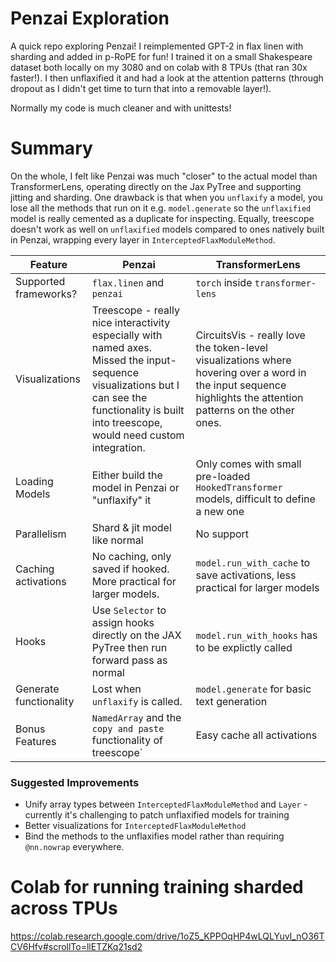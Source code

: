 # Penzai Exploration

A quick repo exploring Penzai! I reimplemented GPT-2 in flax linen with sharding and added in p-RoPE for fun! I trained it on a small Shakespeare dataset both locally on my 3080 and on colab with 8 TPUs (that ran 30x faster!).
I then unflaxified it and had a look at the attention patterns (through dropout as I didn't get time to turn that into a removable layer!).

Normally my code is much cleaner and with unittests!


# Summary

On the whole, I felt like Penzai was much "closer" to the actual model than TransformerLens, operating directly on the Jax PyTree and supporting jitting and sharding. One drawback is that when you `unflaxify` a model, you lose all the methods that run on it e.g. `model.generate` so the `unflaxified` model is really cemented as a duplicate for inspecting. Equally, treescope doesn't work as well on `unflaxified` models compared to ones natively built in Penzai, wrapping every layer in `InterceptedFlaxModuleMethod`.


| Feature | Penzai | TransformerLens|
|--------------------------|--------------------------|--------------------------|
| Supported frameworks? | `flax.linen` and `penzai` | `torch` inside `transformer-lens` |
|Visualizations | Treescope - really nice interactivity especially with named axes. Missed the input-sequence visualizations but I can see the functionality is built into treescope, would need custom integration. | CircuitsVis - really love the token-level visualizations where hovering over a word in the input sequence highlights the attention patterns on the other ones.|
|Loading Models | Either build the model in Penzai or "unflaxify" it | Only comes with small pre-loaded `HookedTransformer` models, difficult to define a new one|
|Parallelism | Shard & jit model like normal | No support |
|Caching activations | No caching, only saved if hooked. More practical for larger models. | `model.run_with_cache` to save activations, less practical for larger models |
|Hooks | Use `Selector` to assign hooks directly on the JAX PyTree then run forward pass as normal | `model.run_with_hooks` has to be explictly called|
|Generate functionality | Lost when `unflaxify` is called. | `model.generate` for basic text generation|
|Bonus Features | `NamedArray` and the `copy and paste` functionality of treescope` | Easy cache all activations|


### Suggested Improvements
- Unify array types between `InterceptedFlaxModuleMethod` and `Layer` - currently it's challenging to patch unflaxified models for training
- Better visualizations for `InterceptedFlaxModuleMethod`
- Bind the methods to the unflaxifies model rather than requiring `@nn.nowrap` everywhere.

# Colab for running training sharded across TPUs
https://colab.research.google.com/drive/1oZ5_KPPOqHP4wLQLYuvI_nO36TCV6Hfv#scrollTo=llETZKq21sd2